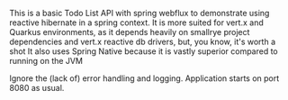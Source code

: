 This is a basic Todo List API with spring webflux to demonstrate using reactive hibernate in a spring context.
It is more suited for vert.x and Quarkus environments, as it depends heavily on smallrye project dependencies and vert.x
reactive db drivers, but, you know, it's worth a shot
It also uses Spring Native because it is vastly superior compared to running on the JVM

Ignore the (lack of) error handling and logging.
Application starts on port 8080 as usual.